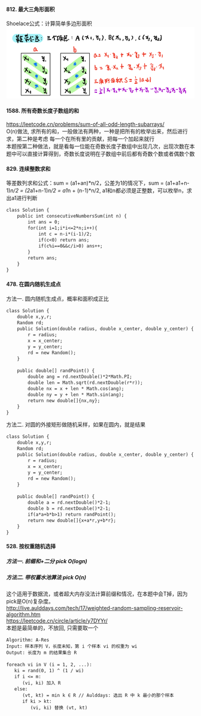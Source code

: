 #### 812. 最大三角形面积
Shoelace公式：计算简单多边形面积
![遍历](https://raw.githubusercontent.com/liang233/leetcode-/main/image/%E6%95%B0%E5%AD%A6/shole.png)

#### 1588. 所有奇数长度子数组的和
https://leetcode.cn/problems/sum-of-all-odd-length-subarrays/ <br />
O(n)做法, 求所有的和，一般做法有两种，一种是把所有的枚举出来，然后进行求，第二种是考虑 每一个在所有里的贡献，把每一个加起来就行<br />
本题按第二种做法，就是看每一位能在奇数长度子数组中出现几次，出现次数在本题中可以直接计算得到，奇数长度说明在子数组中前后都有奇数个数或者偶数个数<br />

#### 829. 连续整数求和
等差数列求和公式：sum = (a1+an)*n/2，公差为1的情况下，sum = (a1+a1+n-1)*n/2 = (2*a1+n-1)*n/2 = a1*n + (n-1)*n/2, a1和n都必须是正整数，可以枚举n，求出a1进行判断<br />
```
class Solution {
    public int consecutiveNumbersSum(int n) {
        int ans = 0;
        for(int i=1;i*i<=2*n;i++){
            int c = n-i*(i-1)/2;
            if(c<0) return ans;
            if(c%i==0&&c/i>0) ans++;
        }
        return ans;
    }
}
```
#### 478. 在圆内随机生成点
方法一. 圆内随机生成点，概率和面积成正比<br />
```
class Solution {
    double x,y,r;
    Random rd;
    public Solution(double radius, double x_center, double y_center) {
        r = radius;
        x = x_center;
        y = y_center;
        rd = new Random();
    }
    
    public double[] randPoint() {
        double ang = rd.nextDouble()*2*Math.PI;
        double len = Math.sqrt(rd.nextDouble(r*r));
        double nx = x + len * Math.cos(ang);
        double ny = y + len * Math.sin(ang);
        return new double[]{nx,ny};
    }
}
```
方法二. 对圆的外接矩形做随机采样，如果在圆内，就是结果
```
class Solution {
    double x,y,r;
    Random rd;
    public Solution(double radius, double x_center, double y_center) {
        r = radius;
        x = x_center;
        y = y_center;
        rd = new Random();
    }
    
    public double[] randPoint() {
        double a = rd.nextDouble()*2-1;
        double b = rd.nextDouble()*2-1;
        if(a*a+b*b>1) return randPoint();
        return new double[]{x+a*r,y+b*r};
    }
}
```


#### 528. 按权重随机选择
##### 方法一. 前缀和+二分 pick O(logn)
##### 方法二. 带权蓄水池算法 pick O(n)
这个适用于数据流，或者超大内存没法计算前缀和情况，在本题中会T掉，因为pick是O(n)复杂度。<br />
http://live.aulddays.com/tech/17/weighted-random-sampling-reservoir-algorithm.htm <br />
https://leetcode.cn/circle/article/y7DYYr/ <br />
本题是最简单的，不放回, 只需要取一个
```
Algorithm: A-Res
Input: 样本序列 V，长度未知，第 i 个样本 vi 的权重为 wi
Output: 长度为 m 的结果集合 R
 
foreach vi in V (i = 1, 2, ...):
   ki = rand(0, 1) ^ (1 / wi)
   if i <= m:
      (vi, ki) 加入 R
   else:
      (vt, kt) = min k ∈ R // Aulddays: 选出 R 中 k 最小的那个样本
      if ki > kt:
         (vi, ki) 替换 (vt, kt)
```



